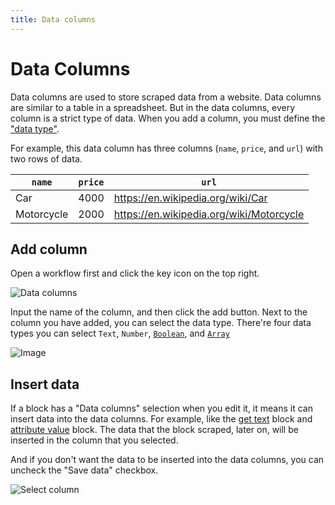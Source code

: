 ```yaml
---
title: Data columns
---
```


# Data Columns

Data columns are used to store scraped data from a website. Data columns are similar to a table in a spreadsheet. But in the data columns, every column is a strict type of data. When you add a column, you must define the ["data type"](https://en.wikipedia.org/wiki/Data_type).

For example, this data column has three columns (`name`, `price`, and `url`) with two rows of data.

| `name` | `price` | `url` |
| --- | --- | --- |
| Car | 4000 | https://en.wikipedia.org/wiki/Car |
| Motorcycle | 2000 | https://en.wikipedia.org/wiki/Motorcycle |

## Add column

Open a workflow first and click the key icon on the top right.

![Data columns](https://res.cloudinary.com/chat-story/image/upload/v1637497865/automa/data-columns_gemxoz.png)

Input the name of the column, and then click the add button. Next to the column you have added, you can select the data type. There're four data types you can select `Text`, `Number`, [`Boolean`](https://en.wikipedia.org/wiki/Boolean_data_type), and [`Array`](https://en.wikipedia.org/wiki/Array_data_type)

![Image](https://res.cloudinary.com/chat-story/image/upload/v1637499060/automa/data-columns-modal_n8ncjs.png)

## Insert data

If a block has a "Data columns" selection when you edit it, it means it can insert data into the data columns. For example, like the [get text](/blocks/get-text) block and [attribute value](/blocks/attribute-value) block. The data that the block scraped, later on, will be inserted in the column that you selected.

And if you don't want the data to be inserted into the data columns, you can uncheck the "Save data" checkbox.

![Select column](https://res.cloudinary.com/chat-story/image/upload/v1637668494/automa/data-columns-save-data_skd3yk.png)
